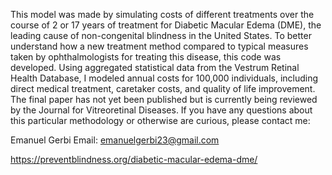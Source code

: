 This model was made by simulating costs of different treatments over the course of 2 or 17 years of treatment for Diabetic Macular Edema (DME), the leading cause of non-congenital blindness in the United States.
To better understand how a new treatment method compared to typical measures taken by ophthalmologists for treating this disease, this code was developed. Using aggregated statistical data from the Vestrum Retinal Health Database, I modeled annual costs for 100,000 individuals, including direct medical treatment, caretaker costs, and quality of life improvement. The final paper has not yet been published but is currently being reviewed by the Journal for Vitreoretinal Diseases.
If you have any questions about this particular methodology or otherwise are curious, please contact me: 

Emanuel Gerbi
Email: emanuelgerbi23@gmail.com

https://preventblindness.org/diabetic-macular-edema-dme/
